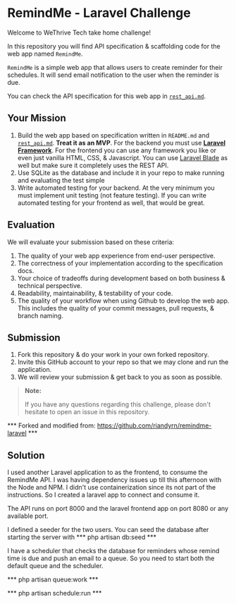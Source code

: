 # RemindMe - Laravel Challenge

Welcome to WeThrive Tech take home challenge!

In this repository you will find API specification & scaffolding code for the web app named `RemindMe`.

`RemindMe` is a simple web app that allows users to create reminder for their schedules. It will send email notification to the user when the reminder is due.

You can check the API specification for this web app in [`rest_api.md`](./docs/rest_api.md).

## Your Mission

1. Build the web app based on specification written in `README.md` and [`rest_api.md`](./docs/rest_api.md). **Treat it as an MVP**. For the backend you must use **[Laravel Framework](https://laravel.com/)**. For the frontend you can use any framework you like or even just vanilla HTML, CSS, & Javascript. You can use [Laravel Blade](https://laravel.com/docs/10.x/blade) as well but make sure it completely uses the REST API.
2. Use SQLite as the database and include it in your repo to make running and evaluating the test simple
3. Write automated testing for your backend. At the very minimum you must implement unit testing (not feature testing). If you can write automated testing for your frontend as well, that would be great.

## Evaluation

We will evaluate your submission based on these criteria:

1. The quality of your web app experience from end-user perspective.
2. The correctness of your implementation according to the specification docs.
3. Your choice of tradeoffs during development based on both business & technical perspective.
4. Readability, maintainability, & testability of your code.
5. The quality of your workflow when using Github to develop the web app. This includes the quality of your commit messages, pull requests, & branch naming.

## Submission

1. Fork this repository & do your work in your own forked repository.
2. Invite this GitHub account to your repo so that we may clone and run the application.
3. We will review your submission & get back to you as soon as possible.

> **Note:**
>
> If you have any questions regarding this challenge, please don't hesitate to open an issue in this repository.

*** Forked and modified from: https://github.com/riandyrn/remindme-laravel ***


## Solution

I used another Laravel application to as the frontend, to consume the RemindMe API. I was having dependency issues up till this afternoon with the Node and NPM. I didn't use containerization since its not part of the instructions. So I created a laravel app to connect and consume it.

The API runs on port 8000 and the laravel frontend app on port 8080 or any available port.

I defined a seeder for the two users. You can seed the database after starting the server with *** php artisan db:seed ***

I have a scheduler that checks the database for reminders whose remind time is due and push an email to a queue. So you need to start both the default queue and the scheduler. 

*** php artisan queue:work ***

*** php artisan schedule:run ***
